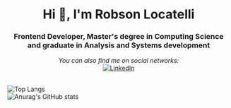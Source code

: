 <h1 align="center">Hi 👋, I'm Robson Locatelli</h1>
<h3 align="center">Frontend Developer, Master's degree in Computing Science and graduate in Analysis and Systems development</h3>

<div align="center">  
  <i>You can also find me on social networks:</i><br>

  <a href="https://www.linkedin.com/in/robson-locatelli" target="_blank">
    <img src="https://img.shields.io/badge/LinkedIn-%230077B5.svg?&style=flat-square&logo=linkedin&logoColor=white" alt="LinkedIn">
  </a>
</div>
<br/>

![Top Langs](https://github-readme-stats.vercel.app/api/top-langs/?username=rlocatelli9)<br/>
![Anurag's GitHub stats](https://github-readme-stats.vercel.app/api?username=rlocatelli9&show_icons=true&theme=synthwave)


